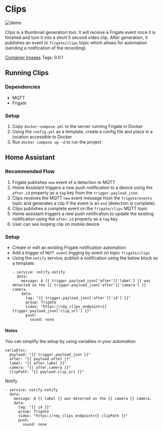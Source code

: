 
# Clips

![demo](https://user-images.githubusercontent.com/11224731/228419650-565ffcc4-2213-4312-8331-7c3e0cef01b3.gif)

Clips is a thumbnail generation tool. It will receive a Frigate event once it is finished and turn it into a short 5 second video clip. After generation, it publishes an event to `frigate/clips` topic which allows for automation (sending a notification of the recording).

[Container Images](https://github.com/brilliant-monkey/frigate-clips/pkgs/container/frigate-clips)
Tags:
0.0.1

## Running Clips

### Dependencies

- MQTT
- Frigate

### Setup

1. Copy `docker-compose.yml` to the server running Frigate in Docker
1. Using the `config.yml` as a template, create a config file and place in a location accessible to Docker
1. Run `docker compose up -d` to run the project

## Home Assistant

### Recommended Flow

1. Frigate publishes `new` event of a detection to MQTT
1. Home Assistant triggers a new push notification to a device using the `after.id` property as a `tag` key from the `trigger.payload_json`.
1. Clips receives the MQTT `new` event message from the `frigate/events` topic and generates a clip if the event is an `end` (detection is complete).
1. Clips publishes a complete event on the `frigate/clips` MQTT topic
1. Home assistant triggers a new push notification to update the existing notification using the `after.id` property as a `tag` key
1. User can see looping clip on mobile device

### Setup

- Create or edit an existing Frigate notification automation
- Add a trigger of `MQTT event` trigging by event on topic `frigate/clips`
- Using the `notify` service, publish a notification using the below block as a template:
  ```
  - service: notify.notify
    data:
      message: A {{ trigger.payload_json['after']['label'] }} was detected on the {{ trigger.payload_json['after']['camera'] }} camera.
      data:
        tag: "{{ trigger.payload_json['after']['id'] }}"
        group: frigate
        video: "https://<my_clips_endpoint>{{ trigger.payload_json['clip_url'] }}"
        push:
          sound: none
  ```

#### Notes

You can simplify the setup by using variables in your automation:
```
variables:
  payload: "{{ trigger.payload_json }}"
  after: "{{ payload.after }}"
  label: "{{ after.label }}"
  camera: "{{ after.camera }}"
  clipPath: "{{ payload.clip_uri }}"
```

Notify

```
- service: notify.notify
  data:
    message: A {{ label }} was detected on the {{ camera }} camera.
    data:
      tag: "{{ id }}"
      group: frigate
      video: "https://<my_clips_endpoint>{{ clipPath }}"
      push:
        sound: none
```